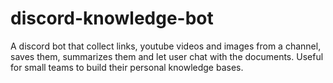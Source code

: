 # discord-knowledge-bot
A discord bot that collect links, youtube videos and images from a channel, saves them, summarizes them and let user chat with the documents. Useful for small teams to build their personal knowledge bases.
